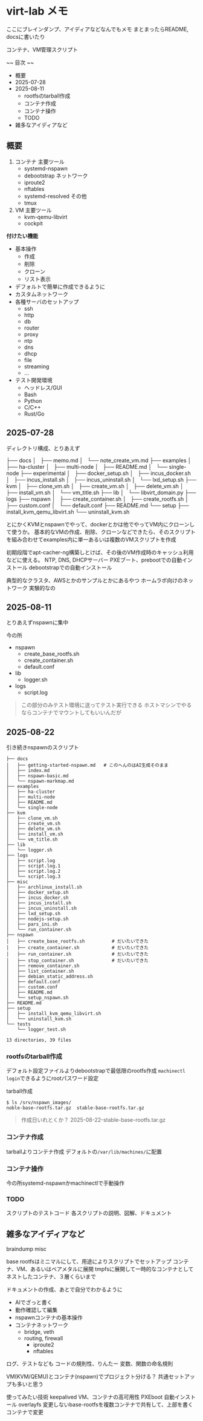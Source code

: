 # virt-lab メモ

ここにブレインダンプ、アイディアなどなんでもメモ
まとまったらREADME, docsに書いたり

コンテナ、VM管理スクリプト

~~ 目次 ~~
- 概要
- 2025-07-28
- 2025-08-11
    - rootfsのtarball作成
    - コンテナ作成
    - コンテナ操作
    - TODO
- 雑多なアイディアなど


## 概要

1. コンテナ
    主要ツール
    - systemd-nspawn
    - debootstrap
    ネットワーク
    - iproute2
    - nftables
    - systemd-resolved
    その他
    - tmux
2. VM
    主要ツール
    - kvm-qemu-libvirt
    - cockpit

**付けたい機能**
- 基本操作
    - 作成
    - 削除
    - クローン
    - リスト表示
- デフォルトで簡単に作成できるように
- カスタムネットワーク
- 各種サーバのセットアップ
    - ssh
    - http
    - db
    - router
    - proxy
    - ntp
    - dns
    - dhcp
    - file
    - streaming
    - ...
- テスト開発環境
    - ヘッドレス/GUI
    - Bash
    - Python
    - C/C++
    - Rust/Go


## 2025-07-28

ディレクトリ構成、とりあえず

├── docs
│   ├── memo.md
│   └── note_create_vm.md
├── examples
│   ├── ha-cluster
│   ├── multi-node
│   ├── README.md
│   └── single-node
├── experimental
│   ├── docker_setup.sh
│   ├── incus_docker.sh
│   ├── incus_install.sh
│   ├── incus_uninstall.sh
│   └── lxd_setup.sh
├── kvm
│   ├── clone_vm.sh
│   ├── create_vm.sh
│   ├── delete_vm.sh
│   ├── install_vm.sh
│   └── vm_title.sh
├── lib
│   └── libvirt_domain.py
├── logs
├── nspawn
│   ├── create_container.sh
│   ├── create_rootfs.sh
│   ├── custom.conf
│   └── default.conf
├── README.md
└── setup
    ├── install_kvm_qemu_libvirt.sh
    └── uninstall_kvm.sh


とにかくKVMとnspawnでやって、dockerとかは他でやってVM内にクローンして使うか。
基本的なVMの作成、削除、クローンなどできたら、そのスクリプトを組み合わせてexamples内に単一あるいは複数のVMスクリプトを作成

初期段階でapt-cacher-ng構築しとけば、その後のVM作成時のキャッシュ利用などに使える。
NTP, DNS, DHCPサーバー
PXEブート、prebootでの自動インストール
debootstrapでの自動インストール

典型的なクラスタ、AWSとかのサンプルとかにあるやつ
ホームラボ向けのネットワーク
実験的なの


## 2025-08-11

とりあえずnspawnに集中

今の所
- nspawn
    - create_base_rootfs.sh
    - create_container.sh
    - default.conf
- lib
    - logger.sh
- logs
    - script.log

> この部分のみテスト環境に送ってテスト実行できる
> ホストマシンでやるならコンテナでマウントしてもいいんだが


## 2025-08-22

引き続きnspawnのスクリプト

```
├── docs
│   ├── getting-started-nspawn.md   # このへんのはAI生成そのまま
│   ├── index.md
│   ├── nspawn-basic.md
│   └── nspawn-markmap.md
├── examples
│   ├── ha-cluster
│   ├── multi-node
│   ├── README.md
│   └── single-node
├── kvm
│   ├── clone_vm.sh
│   ├── create_vm.sh
│   ├── delete_vm.sh
│   ├── install_vm.sh
│   └── vm_title.sh
├── lib
│   └── logger.sh
├── logs
│   ├── script.log
│   ├── script.log.1
│   ├── script.log.2
│   └── script.log.3
├── misc
│   ├── archlinux_install.sh
│   ├── docker_setup.sh
│   ├── incus_docker.sh
│   ├── incus_install.sh
│   ├── incus_uninstall.sh
│   ├── lxd_setup.sh
│   ├── nodejs-setup.sh
│   ├── pars_ini.sh
│   └── run_container.sh
├── nspawn
│   ├── create_base_rootfs.sh          # だいたいできた
│   ├── create_container.sh            # だいたいできた
│   ├── run_container.sh               # だいたいできた
│   ├── stop_container.sh              # だいたいできた
│   ├── remove_container.sh
│   ├── list_container.sh
│   ├── debian_static_address.sh
│   ├── default.conf
│   ├── custom.conf
│   ├── README.md
│   └── setup_nspawn.sh 
├── README.md
├── setup
│   ├── install_kvm_qemu_libvirt.sh
│   └── uninstall_kvm.sh
└── tests
    └── logger_test.sh

13 directories, 39 files
```

### rootfsのtarball作成

デフォルト設定ファイルよりdebootstrapで最低限のrootfs作成
`machinectl login`できるようにrootパスワード設定

tarball作成
```
$ ls /srv/nspawn_images/
noble-base-rootfs.tar.gz  stable-base-rootfs.tar.gz
```
> 作成日いれとくか？
> 2025-08-22-stable-base-rootfs.tar.gz

### コンテナ作成

tarballよりコンテナ作成
デフォルトの`/var/lib/machines/`に配置

### コンテナ操作

今の所systemd-nspawnかmachinectlで手動操作


### TODO

スクリプトのテストコード
各スクリプトの説明、図解、ドキュメント


## 雑多なアイディアなど
braindump misc

base rootfsはミニマルにして、用途によりスクリプトでセットアップ
コンテナ、VM、あるいはベアメタルに展開
tmpfsに展開して一時的なコンテナとして
ネストしたコンテナ、３層くらいまで

ドキュメントの作成、あとで自分でわかるように
- AIでざっと書く
- 動作確認して編集
- nspawnコンテナの基本操作
- コンテナネットワーク
    - bridge, veth
    - routing, firewall
        - iproute2
        - nftables

ログ、テストなども
コードの規則性、りんたー
変数、関数の命名規則

VM(KVM/QEMU)とコンテナ(nspawn)でプロジェクト分ける？
共通セットアップも多いと思う

使ってみたい技術
keepalived VM、コンテナの高可用性
PXEboot 自動インストール
overlayfs  変更しないbase-rootfsを複数コンテナで共有して、上部を書くコンテナで変更

